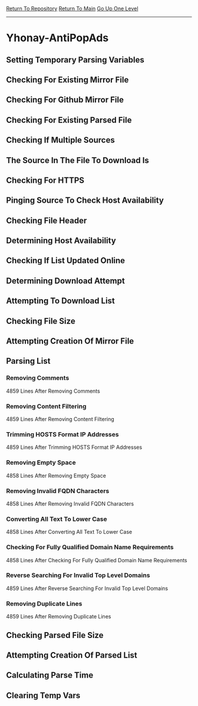 [Return To Repository](https://github.com/deathbybandaid/piholeparser/)
[Return To Main](https://github.com/deathbybandaid/piholeparser/blob/master/RecentRunLogs/Mainlog.md)
[Go Up One Level](https://github.com/deathbybandaid/piholeparser/blob/master/RecentRunLogs/TopLevelScripts/30-Processing-Blacklists.md)
____________________________________
# Yhonay-AntiPopAds
## Setting Temporary Parsing Variables
## Checking For Existing Mirror File
## Checking For Github Mirror File
## Checking For Existing Parsed File
## Checking If Multiple Sources
## The Source In The File To Download Is
## Checking For HTTPS
## Pinging Source To Check Host Availability
## Checking File Header
## Determining Host Availability
## Checking If List Updated Online
## Determining Download Attempt
## Attempting To Download List
## Checking File Size
## Attempting Creation Of Mirror File
## Parsing List
### Removing Comments
4859 Lines After Removing Comments
### Removing Content Filtering
4859 Lines After Removing Content Filtering
### Trimming HOSTS Format IP Addresses
4859 Lines After Trimming HOSTS Format IP Addresses
### Removing Empty Space
4858 Lines After Removing Empty Space
### Removing Invalid FQDN Characters
4858 Lines After Removing Invalid FQDN Characters
### Converting All Text To Lower Case
4858 Lines After Converting All Text To Lower Case
### Checking For Fully Qualified Domain Name Requirements
4858 Lines After Checking For Fully Qualified Domain Name Requirements
### Reverse Searching For Invalid Top Level Domains
4859 Lines After Reverse Searching For Invalid Top Level Domains
### Removing Duplicate Lines
4859 Lines After Removing Duplicate Lines
## Checking Parsed File Size
## Attempting Creation Of Parsed List
## Calculating Parse Time
## Clearing Temp Vars
